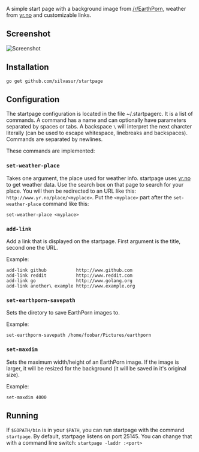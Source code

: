 A simple start page with a background image from [/r/EarthPorn](http://www.reddit.com/r/earthporn), weather from [yr.no](http://www.yr.no) and customizable links.

## Screenshot
![Screenshot](http://i.imgur.com/u42QOZe.png)

## Installation

`go get github.com/silvasur/startpage`

## Configuration

The startpage configuration is located in the file ~/.startpagerc. It is a list of commands. A command has a name and can optionally have parameters separated by spaces or tabs. A backspace `\` will interpret the next charcter literally (can be used to escape whitespace, linebreaks and backspaces). Commands are separated by newlines.

These commands are implemented:

### `set-weather-place`

Takes one argument, the place used for weather info. startpage uses [yr.no](http://www.yr.no) to get weather data. Use the search box on that page to search for your place. You will then be redirected to an URL like this: `http://www.yr.no/place/<myplace>`. Put the `<myplace>` part after the `set-weather-place` command like this:

	set-weather-place <myplace>

### `add-link`

Add a link that is displayed on the startpage. First argument is the title, second one the URL.

Example:

	add-link github           http://www.github.com
	add-link reddit           http://www.reddit.com
	add-link go               http://www.golang.org
	add-link another\ example http://www.example.org

### `set-earthporn-savepath`

Sets the diretory to save EarthPorn images to.

Example:

	set-earthporn-savepath /home/foobar/Pictures/earthporn

### `set-maxdim`

Sets the maximum width/height of an EarthPorn image. If the image is larger, it will be resized for the background (it will be saved in it's original size).

Example:

	set-maxdim 4000

## Running

If `$GOPATH/bin` is in your `$PATH`, you can run startpage with the command `startpage`. By default, startpage listens on port 25145. You can change that with a command line switch: `startpage -laddr :<port>`